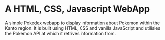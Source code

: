 # A HTML, CSS, Javascript WebApp

A simple Pokedex webapp to display information about Pokemon within the Kanto region. It is built using HTML, CSS and vanilla JavaScript and utilisies the Pokemon API at which it retrives information from.

